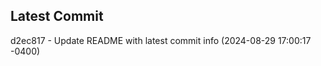 
## Latest Commit
d2ec817 - Update README with latest commit info (2024-08-29 17:00:17 -0400) <Yunxi-Zhou>
